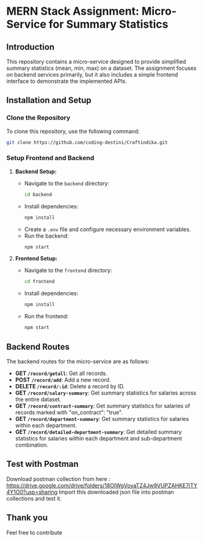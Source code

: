 # MERN Stack Assignment: Micro-Service for Summary Statistics

## Introduction
This repository contains a micro-service designed to provide simplified summary statistics (mean, min, max) on a dataset. The assignment focuses on backend services primarily, but it also includes a simple frontend interface to demonstrate the implemented APIs.

## Installation and Setup
### Clone the Repository
To clone this repository, use the following command:
```bash
git clone https://github.com/coding-destini/Craftindika.git
```

### Setup Frontend and Backend
1. **Backend Setup:**
   - Navigate to the `backend` directory:
     ```bash
     cd backend
     ```
   - Install dependencies:
     ```bash
     npm install
     ```
   - Create a `.env` file and configure necessary environment variables.
   - Run the backend:
     ```bash
     npm start
     ```

2. **Frontend Setup:**
   - Navigate to the `frontend` directory:
     ```bash
     cd frontend
     ```
   - Install dependencies:
     ```bash
     npm install
     ```
   - Run the frontend:
     ```bash
     npm start
     ```

## Backend Routes
The backend routes for the micro-service are as follows:

- **GET `/record/getall`**: Get all records.
- **POST `/record/add`**: Add a new record.
- **DELETE `/record/:id`**: Delete a record by ID.
- **GET `/record/salary-summary`**: Get summary statistics for salaries across the entire dataset.
- **GET `/record/contract-summary`**: Get summary statistics for salaries of records marked with "on_contract": "true".
- **GET `/record/department-summary`**: Get summary statistics for salaries within each department.
- **GET `/record/detailed-department-summary`**: Get detailed summary statistics for salaries within each department and sub-department combination.

## Test with Postman
Download postman collection from here : https://drive.google.com/drive/folders/18OIWgVoyaTZ4Jw9VUPZAHKE7jTY4Y1O0?usp=sharing
Import this downloaded json file into postman collections and test it.

## Thank you
Feel free to contribute
